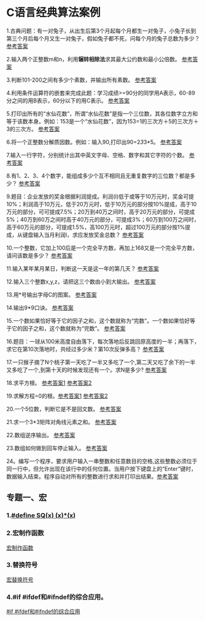 # C语言经典算法案例

1.古典问题：有一对兔子，从出生后第3个月起每个月都生一对兔子，小兔子长到第三个月后每个月又生一对兔子，假如兔子都不死，问每个月的兔子总数为多少？ [参考答案](code/兔子繁殖问题/test.c)

2.输入两个正整数m和n，利用**辗转相除法**求其最大公约数和最小公倍数。 [参考答案](code/两整数最大公约数和最小公倍数/test.c)

3.判断101-200之间有多少个素数，并输出所有素数。 [参考答案](code/判断素数/test.c)

4.利用条件运算符的嵌套来完成此题：学习成绩>=90分的同学用A表示，60-89分之间的用B表示，60分以下的用C表示。 [参考答案](code/打印成绩/test.c)

5.打印出所有的“水仙花数”，所谓“水仙花数”是指一个三位数，其各位数字立方和等于该数本身。例如：153是一个“水仙花数”，因为153=1的三次方＋5的三次方＋3的三次方。 [参考答案](code/打印水仙花数/test.c)

6.将一个正整数分解质因数。例如：输入90,打印出90=2*3*3*5。 [参考答案](code/正整数分解质因数/test.c)

7.输入一行字符，分别统计出其中英文字母、空格、数字和其它字符的个数。 [参考答案](code/统计字符个数/test.c)

8.有1、2、3、4个数字，能组成多少个互不相同且无重复数字的三位数？都是多少？  [参考答案](code/组成数字排列组合/test.c)

9.题目：企业发放的奖金根据利润提成。利润(I)低于或等于10万元时，奖金可提10%；利润高于10万元，低于20万元时，低于10万元的部分按10%提成，高于10万元的部分，可可提成7.5%；20万到40万之间时，高于20万元的部分，可提成5%；40万到60万之间时高于40万元的部分，可提成3%；60万到100万之间时，高于60万元的部分，可提成1.5%，高100万元时，超过100万元的部分按1%提成，从键盘输入当月利润I，求应发放奖金总数？ [参考答案](code/企业发放利润等级/test.c)

10.一个整数，它加上100后是一个完全平方数，再加上168又是一个完全平方数，请问该数是多少？ [参考答案](code/逆向求数——完全平方/test.c)

11.输入某年某月某日，判断这一天是这一年的第几天？ [参考答案](code/判断是一年的那天/test.c)

12.输入三个整数x,y,z，请把这三个数由小到大输出。 [参考答案](code/三个数顺序输出/test.c)

13.用*号输出字母C的图案。 [参考答案](code/用*画图形/test.c)

14.输出9*9口诀。 [参考答案](code/输出9*9口诀/test.c)

15.一个数如果恰好等于它的因子之和，这个数就称为“完数”。一个数如果恰好等于它的因子之和，这个数就称为“完数”。 [参考答案](code/完数/test.c)

16.题目：一球从100米高度自由落下，每次落地后反跳回原高度的一半；再落下，求它在第10次落地时，共经过多少米？第10次反弹多高？ [参考答案](code/自由落体/test.c)

17.一只猴子摘了N个桃子第一天吃了一半又多吃了一个,第二天又吃了余下的一半又多吃了一个,到第十天的时候发现还有一个。求N是多少? [参考答案](code/猴子吃桃/test.c)

18.求平方根。 [参考答案1](code/求平方根/method1/test.c) [参考答案2](code/求平方根/method2/test.c)

19.求解方程=0的根。[参考答案1](code/求解方程的根/method1/test.c) [参考答案2](code/求解方程的根/method2/test.c)

20.一个5位数，判断它是不是回文数。 [参考答案](code/回文数/test.c)

21.求一个3*3矩阵对角线元素之和。 [参考答案](code/矩阵对角线之和/test.c)

22.数组逆序输出。 [参考答案](code/数组逆序输出/test.c)

23.数组如何做到回车停止输入。  [参考答案](code/C语言如何做到回车停止输入/test.c)

24。编写一个程序，要求用户输入一串整数和任意数目的空格,这些整数必须位于同一行中，但允许出现在该行中的任何位置。当用户按下键盘上的“Enter”键时，数据输入结束。程序自动对所有的整数进行求和并打印出结果。[参考答案](code/输入一连串整数和空格求和/test.c)

## 专题一、宏
### 1.[#define SQ(x) (x)*(x)](code/宏/case1/test.c)

### 2.宏制作函数
[宏制作函数](code/宏/case2/test.c)

### 3.替换符号
[宏替换符号](code/宏/case3/test.c)

### 4.#if #ifdef和#ifndef的综合应用。
[#if #ifdef和#ifndef的综合应用](code/宏/case4/test.c)
